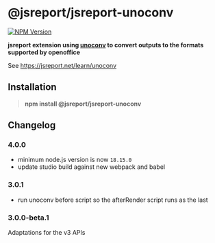 # @jsreport/jsreport-unoconv
[![NPM Version](http://img.shields.io/npm/v/@jsreport/jsreport-unoconv.svg?style=flat-square)](https://npmjs.com/package/@jsreport/jsreport-unoconv)

**jsreport extension using [unoconv](https://github.com/dagwieers/unoconv) to convert outputs to the formats supported by openoffice**

See https://jsreport.net/learn/unoconv

## Installation

> **npm install @jsreport/jsreport-unoconv**

## Changelog

### 4.0.0

- minimum node.js version is now `18.15.0`
- update studio build against new webpack and babel

### 3.0.1

- run unoconv before script so the afterRender script runs as the last

### 3.0.0-beta.1

Adaptations for the v3 APIs

